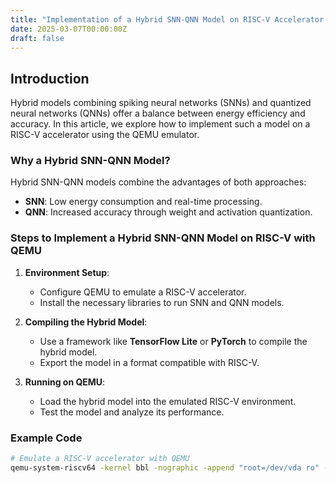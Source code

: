 ```yaml
---
title: "Implementation of a Hybrid SNN-QNN Model on RISC-V Accelerator with QEMU Emulator"
date: 2025-03-07T00:00:00Z
draft: false
---
```


## Introduction

Hybrid models combining spiking neural networks (SNNs) and quantized neural networks (QNNs) offer a balance between energy efficiency and accuracy. In this article, we explore how to implement such a model on a RISC-V accelerator using the QEMU emulator.

### Why a Hybrid SNN-QNN Model?

Hybrid SNN-QNN models combine the advantages of both approaches:
- **SNN**: Low energy consumption and real-time processing.
- **QNN**: Increased accuracy through weight and activation quantization.

### Steps to Implement a Hybrid SNN-QNN Model on RISC-V with QEMU

1. **Environment Setup**:
   - Configure QEMU to emulate a RISC-V accelerator.
   - Install the necessary libraries to run SNN and QNN models.

2. **Compiling the Hybrid Model**:
   - Use a framework like **TensorFlow Lite** or **PyTorch** to compile the hybrid model.
   - Export the model in a format compatible with RISC-V.

3. **Running on QEMU**:
   - Load the hybrid model into the emulated RISC-V environment.
   - Test the model and analyze its performance.

### Example Code

```bash
# Emulate a RISC-V accelerator with QEMU
qemu-system-riscv64 -kernel bbl -nographic -append "root=/dev/vda ro" -hda rootfs.img
